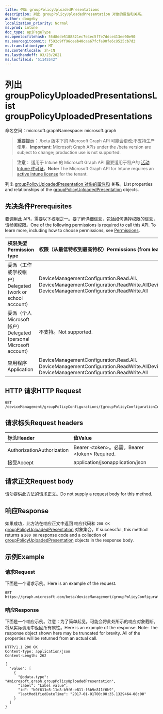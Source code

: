 ```yaml
---
title: 列出 groupPolicyUploadedPresentations
description: 列出 groupPolicyUploadedPresentation 对象的属性和关系。
author: dougeby
localization_priority: Normal
ms.prod: intune
doc_type: apiPageType
ms.openlocfilehash: 56d8dde5188821ec7e4ec5f7e7ddce413ee00e90
ms.sourcegitcommit: f592c9ff96ceeb40caa67fcfe90fe6c8525cb7d2
ms.translationtype: MT
ms.contentlocale: zh-CN
ms.lasthandoff: 03/23/2021
ms.locfileid: "51145542"
---
```

# <a name="list-grouppolicyuploadedpresentations"></a><span data-ttu-id="bcc20-103">列出 groupPolicyUploadedPresentations</span><span class="sxs-lookup"><span data-stu-id="bcc20-103">List groupPolicyUploadedPresentations</span></span>

<span data-ttu-id="bcc20-104">命名空间：microsoft.graph</span><span class="sxs-lookup"><span data-stu-id="bcc20-104">Namespace: microsoft.graph</span></span>

> <span data-ttu-id="bcc20-105">**重要提示：** /beta 版本下的 Microsoft Graph API 可能会更改;不支持生产使用。</span><span class="sxs-lookup"><span data-stu-id="bcc20-105">**Important:** Microsoft Graph APIs under the /beta version are subject to change; production use is not supported.</span></span>

> <span data-ttu-id="bcc20-106">**注意：** 适用于 Intune 的 Microsoft Graph API 需要适用于租户的 [活动 Intune 许可证](https://go.microsoft.com/fwlink/?linkid=839381)。</span><span class="sxs-lookup"><span data-stu-id="bcc20-106">**Note:** The Microsoft Graph API for Intune requires an [active Intune license](https://go.microsoft.com/fwlink/?linkid=839381) for the tenant.</span></span>

<span data-ttu-id="bcc20-107">列出 [groupPolicyUploadedPresentation 对象的属性和](../resources/intune-grouppolicy-grouppolicyuploadedpresentation.md) 关系。</span><span class="sxs-lookup"><span data-stu-id="bcc20-107">List properties and relationships of the [groupPolicyUploadedPresentation](../resources/intune-grouppolicy-grouppolicyuploadedpresentation.md) objects.</span></span>

## <a name="prerequisites"></a><span data-ttu-id="bcc20-108">先决条件</span><span class="sxs-lookup"><span data-stu-id="bcc20-108">Prerequisites</span></span>
<span data-ttu-id="bcc20-p101">要调用此 API，需要以下权限之一。要了解详细信息，包括如何选择权限的信息，请参阅[权限](/graph/permissions-reference)。</span><span class="sxs-lookup"><span data-stu-id="bcc20-p101">One of the following permissions is required to call this API. To learn more, including how to choose permissions, see [Permissions](/graph/permissions-reference).</span></span>

|<span data-ttu-id="bcc20-111">权限类型</span><span class="sxs-lookup"><span data-stu-id="bcc20-111">Permission type</span></span>|<span data-ttu-id="bcc20-112">权限（从最低特权到最高特权）</span><span class="sxs-lookup"><span data-stu-id="bcc20-112">Permissions (from least to most privileged)</span></span>|
|:---|:---|
|<span data-ttu-id="bcc20-113">委派（工作或学校帐户）</span><span class="sxs-lookup"><span data-stu-id="bcc20-113">Delegated (work or school account)</span></span>|<span data-ttu-id="bcc20-114">DeviceManagementConfiguration.Read.All、DeviceManagementConfiguration.ReadWrite.All</span><span class="sxs-lookup"><span data-stu-id="bcc20-114">DeviceManagementConfiguration.Read.All, DeviceManagementConfiguration.ReadWrite.All</span></span>|
|<span data-ttu-id="bcc20-115">委派（个人 Microsoft 帐户）</span><span class="sxs-lookup"><span data-stu-id="bcc20-115">Delegated (personal Microsoft account)</span></span>|<span data-ttu-id="bcc20-116">不支持。</span><span class="sxs-lookup"><span data-stu-id="bcc20-116">Not supported.</span></span>|
|<span data-ttu-id="bcc20-117">应用程序</span><span class="sxs-lookup"><span data-stu-id="bcc20-117">Application</span></span>|<span data-ttu-id="bcc20-118">DeviceManagementConfiguration.Read.All、DeviceManagementConfiguration.ReadWrite.All</span><span class="sxs-lookup"><span data-stu-id="bcc20-118">DeviceManagementConfiguration.Read.All, DeviceManagementConfiguration.ReadWrite.All</span></span>|

## <a name="http-request"></a><span data-ttu-id="bcc20-119">HTTP 请求</span><span class="sxs-lookup"><span data-stu-id="bcc20-119">HTTP Request</span></span>
<!-- {
  "blockType": "ignored"
}
-->
``` http
GET /deviceManagement/groupPolicyConfigurations/{groupPolicyConfigurationId}/definitionValues/{groupPolicyDefinitionValueId}/presentationValues/{groupPolicyPresentationValueId}/presentation/definition/presentations
```

## <a name="request-headers"></a><span data-ttu-id="bcc20-120">请求标头</span><span class="sxs-lookup"><span data-stu-id="bcc20-120">Request headers</span></span>
|<span data-ttu-id="bcc20-121">标头</span><span class="sxs-lookup"><span data-stu-id="bcc20-121">Header</span></span>|<span data-ttu-id="bcc20-122">值</span><span class="sxs-lookup"><span data-stu-id="bcc20-122">Value</span></span>|
|:---|:---|
|<span data-ttu-id="bcc20-123">Authorization</span><span class="sxs-lookup"><span data-stu-id="bcc20-123">Authorization</span></span>|<span data-ttu-id="bcc20-124">Bearer &lt;token&gt;。必需。</span><span class="sxs-lookup"><span data-stu-id="bcc20-124">Bearer &lt;token&gt; Required.</span></span>|
|<span data-ttu-id="bcc20-125">接受</span><span class="sxs-lookup"><span data-stu-id="bcc20-125">Accept</span></span>|<span data-ttu-id="bcc20-126">application/json</span><span class="sxs-lookup"><span data-stu-id="bcc20-126">application/json</span></span>|

## <a name="request-body"></a><span data-ttu-id="bcc20-127">请求正文</span><span class="sxs-lookup"><span data-stu-id="bcc20-127">Request body</span></span>
<span data-ttu-id="bcc20-128">请勿提供此方法的请求正文。</span><span class="sxs-lookup"><span data-stu-id="bcc20-128">Do not supply a request body for this method.</span></span>

## <a name="response"></a><span data-ttu-id="bcc20-129">响应</span><span class="sxs-lookup"><span data-stu-id="bcc20-129">Response</span></span>
<span data-ttu-id="bcc20-130">如果成功，此方法在响应正文中返回 响应代码和 `200 OK` [groupPolicyUploadedPresentation](../resources/intune-grouppolicy-grouppolicyuploadedpresentation.md) 对象集合。</span><span class="sxs-lookup"><span data-stu-id="bcc20-130">If successful, this method returns a `200 OK` response code and a collection of [groupPolicyUploadedPresentation](../resources/intune-grouppolicy-grouppolicyuploadedpresentation.md) objects in the response body.</span></span>

## <a name="example"></a><span data-ttu-id="bcc20-131">示例</span><span class="sxs-lookup"><span data-stu-id="bcc20-131">Example</span></span>

### <a name="request"></a><span data-ttu-id="bcc20-132">请求</span><span class="sxs-lookup"><span data-stu-id="bcc20-132">Request</span></span>
<span data-ttu-id="bcc20-133">下面是一个请求示例。</span><span class="sxs-lookup"><span data-stu-id="bcc20-133">Here is an example of the request.</span></span>
``` http
GET https://graph.microsoft.com/beta/deviceManagement/groupPolicyConfigurations/{groupPolicyConfigurationId}/definitionValues/{groupPolicyDefinitionValueId}/presentationValues/{groupPolicyPresentationValueId}/presentation/definition/presentations
```

### <a name="response"></a><span data-ttu-id="bcc20-134">响应</span><span class="sxs-lookup"><span data-stu-id="bcc20-134">Response</span></span>
<span data-ttu-id="bcc20-p102">下面是一个响应示例。注意：为了简单起见，可能会将此处所示的响应对象截断。将从实际调用中返回所有属性。</span><span class="sxs-lookup"><span data-stu-id="bcc20-p102">Here is an example of the response. Note: The response object shown here may be truncated for brevity. All of the properties will be returned from an actual call.</span></span>
``` http
HTTP/1.1 200 OK
Content-Type: application/json
Content-Length: 262

{
  "value": [
    {
      "@odata.type": "#microsoft.graph.groupPolicyUploadedPresentation",
      "label": "Label value",
      "id": "b9f611e8-11e8-b9f6-e811-f6b9e811f6b9",
      "lastModifiedDateTime": "2017-01-01T00:00:35.1329464-08:00"
    }
  ]
}
```




